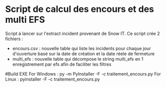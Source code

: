 # Script de calcul des encours et des multi EFS
Script à lancer sur l'extract incident provenant de Snow IT.
Ce script crée 2 fichiers :
  - encours.csv : nouvelle table qui liste les incidents pour chaque jour d'ouverture basé sur la date de création et la date réele de fermeture
  - multi_efs : nouvelle table qui décompose le string multi_efs en 1 enregistrement par efs afin de faciliter les filtres

#Build EXE
For Windows : py -m PyInstaller -F -c traitement_encours.py
For Linux : pyinstaller -F -c traitement_encours.py
